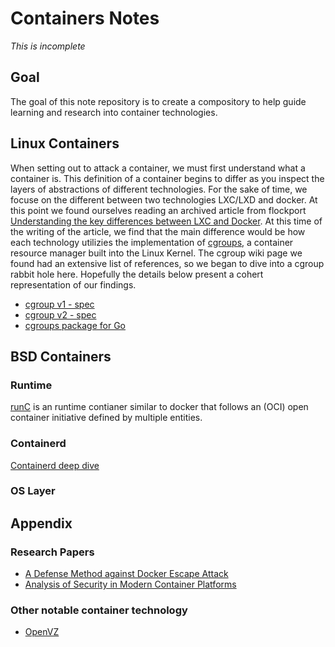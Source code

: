 # Containers Notes
*This is incomplete*

## Goal
The goal of this note repository is to create a compository to help guide learning and research into container technologies.

## Linux Containers

When setting out to attack a container, we must first understand what a container is. This definition of a container begins to differ as you inspect the layers of abstractions of different technologies. For the sake of time, we focuse on the different between two technologies LXC/LXD and docker. At this point we found ourselves reading an archived article from flockport [Understanding the key differences between LXC and Docker](https://archives.flockport.com/lxc-vs-docker/). At this time of the writing of the article, we find that the main difference would be how each technology utilizies the implementation of [cgroups](https://en.wikipedia.org/wiki/Cgroups), a container resource manager built into the Linux Kernel. The cgroup wiki page we found had an extensive list of references, so we began to dive into a cgroup rabbit hole here. Hopefully the details below present a cohert representation of our findings.

- [cgroup v1 - spec](https://www.kernel.org/doc/Documentation/cgroup-v1/)
- [cgroup v2 - spec](https://www.kernel.org/doc/html/latest/admin-guide/cgroup-v2.html)
- [cgroups package for Go](https://github.com/containerd/cgroups)

## BSD Containers

### Runtime
[runC](https://opensource.com/life/16/8/runc-little-container-engine-could) is an runtime contianer similar to docker that follows an (OCI) open container initiative defined by multiple entities.

### Containerd
[Containerd deep dive](https://www.youtube.com/watch?v=4f_2u6rIDTk)

### OS Layer

## Appendix
### Research Papers
- [A Defense Method against Docker Escape Attack](https://dl.acm.org/doi/pdf/10.1145/3058060.3058085?download=true)
- [Analysis of Security in Modern Container Platforms](https://link.springer.com/content/pdf/10.1007%2F978-981-10-5026-8_14.pdf)

### Other notable container technology
- [OpenVZ](https://openvz.org/)
